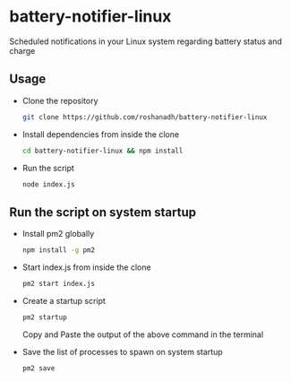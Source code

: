 # battery-notifier-linux
Scheduled notifications in your Linux system regarding battery status and charge

## Usage
* Clone the repository
    ```sh
    git clone https://github.com/roshanadh/battery-notifier-linux
    ```
* Install dependencies from inside the clone
    ```sh
    cd battery-notifier-linux && npm install
    ```
* Run the script
    ```sh
    node index.js
    ```

## Run the script on system startup
* Install pm2 globally
    ```sh
    npm install -g pm2
    ```
* Start index.js from inside the clone
    ```sh
    pm2 start index.js
    ```
* Create a startup script
    ```sh
    pm2 startup
    ```
    Copy and Paste the output of the above command in the terminal

* Save the list of processes to spawn on system startup
    ```sh
    pm2 save
    ```